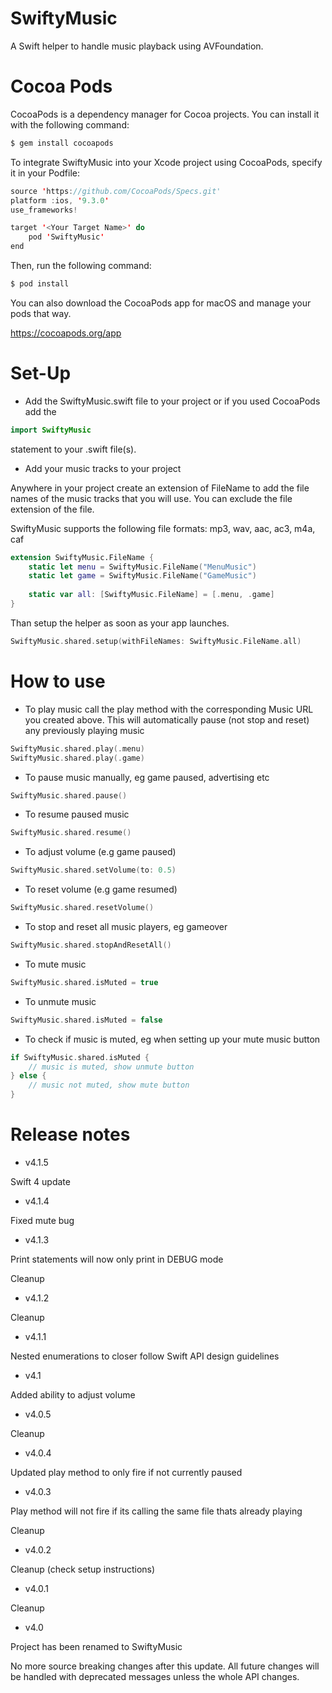 # SwiftyMusic

A Swift helper to handle music playback using AVFoundation.

# Cocoa Pods

CocoaPods is a dependency manager for Cocoa projects. You can install it with the following command:

```swift
$ gem install cocoapods
```

To integrate SwiftyMusic into your Xcode project using CocoaPods, specify it in your Podfile:

```swift
source 'https://github.com/CocoaPods/Specs.git'
platform :ios, '9.3.0'
use_frameworks!

target '<Your Target Name>' do
    pod 'SwiftyMusic'
end
```

Then, run the following command:

```swift
$ pod install
```

You can also download the CocoaPods app for macOS and manage your pods that way.

https://cocoapods.org/app

# Set-Up

- Add the SwiftyMusic.swift file to your project or if you used CocoaPods add the 

```swift
import SwiftyMusic 
```

statement to your .swift file(s).

- Add your music tracks to your project

Anywhere in your project create an extension of FileName to add the file names of the music tracks that you will use. You can exclude the file extension of the file. 

SwiftyMusic supports the following file formats: 
mp3, wav, aac, ac3, m4a, caf

```swift
extension SwiftyMusic.FileName {
    static let menu = SwiftyMusic.FileName("MenuMusic")
    static let game = SwiftyMusic.FileName("GameMusic")
    
    static var all: [SwiftyMusic.FileName] = [.menu, .game]
}
```

Than setup the helper as soon as your app launches. 

```swift
SwiftyMusic.shared.setup(withFileNames: SwiftyMusic.FileName.all)
```

# How to use

- To play music call the play method with the corresponding Music URL you created above. This will automatically pause (not stop and reset) any previously playing music
```swift
SwiftyMusic.shared.play(.menu)
SwiftyMusic.shared.play(.game)
```

- To pause music manually, eg game paused, advertising etc
```swift
SwiftyMusic.shared.pause()
```

- To resume paused music
```swift
SwiftyMusic.shared.resume()
```

- To adjust volume (e.g game paused)
```swift
SwiftyMusic.shared.setVolume(to: 0.5)
```

- To reset volume (e.g game resumed)
```swift
SwiftyMusic.shared.resetVolume()
```

- To stop and reset all music players, eg gameover
```swift
SwiftyMusic.shared.stopAndResetAll()
```

- To mute music
```swift
SwiftyMusic.shared.isMuted = true
```

- To unmute music
```swift
SwiftyMusic.shared.isMuted = false
```

- To check if music is muted, eg when setting up your mute music button
```swift
if SwiftyMusic.shared.isMuted {
    // music is muted, show unmute button
} else {
    // music not muted, show mute button
}
```

# Release notes

- v4.1.5

Swift 4 update

- v4.1.4

Fixed mute bug

- v4.1.3

Print statements will now only print in DEBUG mode

Cleanup

- v4.1.2

Cleanup

- v4.1.1

Nested enumerations to closer follow Swift API design guidelines

- v4.1

Added ability to adjust volume

- v4.0.5

Cleanup

- v4.0.4

Updated play method to only fire if not currently paused

- v4.0.3

Play method will not fire if its calling the same file thats already playing

Cleanup

- v4.0.2

Cleanup (check setup instructions)

- v4.0.1

Cleanup

- v4.0

Project has been renamed to SwiftyMusic

No more source breaking changes after this update. All future changes will be handled with deprecated messages unless the whole API changes.
